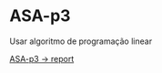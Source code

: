# ASA-p3

Usar algoritmo de programação linear


[ASA-p3 -> report](https://www.overleaf.com/5896521328hkvcgpvgtjxw#6cff14)
